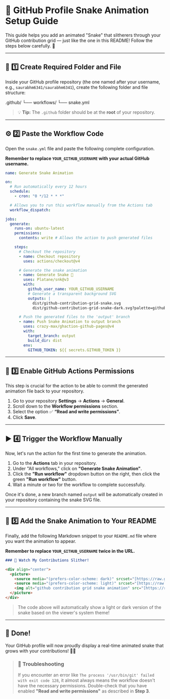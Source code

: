 # 🐍 GitHub Profile Snake Animation Setup Guide

This guide helps you add an animated "Snake" that slitherers through your GitHub contribution grid — just like the one in this README!
Follow the steps below carefully. 🚀

---

## 📂 1️⃣ Create Required Folder and File

Inside your GitHub profile repository (the one named after your username, e.g., `saurabhm6341/saurabhm6341`), create the following folder and file structure:

.github/
└── workflows/
└── snake.yml


> 💡 **Tip:** The `.github` folder should be at the **root** of your repository.

---

## ⚙️ 2️⃣ Paste the Workflow Code

Open the `snake.yml` file and paste the following complete configuration.

**Remember to replace `YOUR_GITHUB_USERNAME` with your actual GitHub username.**

```yaml
name: Generate Snake Animation

on:
  # Run automatically every 12 hours
  schedule:
    - cron: "0 */12 * * *"

  # Allows you to run this workflow manually from the Actions tab
  workflow_dispatch:

jobs:
  generate:
    runs-on: ubuntu-latest
    permissions:
      contents: write # Allows the action to push generated files

    steps:
      # Checkout the repository
      - name: Checkout repository
        uses: actions/checkout@v4

      # Generate the snake animation
      - name: Generate Snake 🐍
        uses: Platane/snk@v3
        with:
          github_user_name: YOUR_GITHUB_USERNAME
          # Generate a transparent background SVG
          outputs: |
            dist/github-contribution-grid-snake.svg
            dist/github-contribution-grid-snake-dark.svg?palette=github-dark

      # Push the generated files to the 'output' branch
      - name: Push Snake Animation to output branch
        uses: crazy-max/ghaction-github-pages@v4
        with:
          target_branch: output
          build_dir: dist
        env:
          GITHUB_TOKEN: ${{ secrets.GITHUB_TOKEN }}
````

-----

## 🔐 3️⃣ Enable GitHub Actions Permissions

This step is crucial for the action to be able to commit the generated animation file back to your repository.

1.  Go to your repository **Settings** → **Actions** → **General**.
2.  Scroll down to the **Workflow permissions** section.
3.  Select the option ✅ **“Read and write permissions”**.
4.  Click **Save**.

-----

## ▶️ 4️⃣ Trigger the Workflow Manually

Now, let's run the action for the first time to generate the animation.

1.  Go to the **Actions** tab in your repository.
2.  Under "All workflows," click on **"Generate Snake Animation"**.
3.  Click the **"Run workflow"** dropdown button on the right, then click the green **"Run workflow"** button.
4.  Wait a minute or two for the workflow to complete successfully.

Once it's done, a new branch named `output` will be automatically created in your repository containing the snake SVG file.

-----

## 🐍 5️⃣ Add the Snake Animation to Your README

Finally, add the following Markdown snippet to your `README.md` file where you want the animation to appear.

**Remember to replace `YOUR_GITHUB_USERNAME` twice in the URL.**

```markdown
### 🐍 Watch My Contributions Slither!

<div align="center">
  <picture>
    <source media="(prefers-color-scheme: dark)" srcset="[https://raw.githubusercontent.com/YOUR_GITHUB_USERNAME/YOUR_GITHUB_USERNAME/output/github-contribution-grid-snake-dark.svg](https://raw.githubusercontent.com/YOUR_GITHUB_USERNAME/YOUR_GITHUB_USERNAME/output/github-contribution-grid-snake-dark.svg)">
    <source media="(prefers-color-scheme: light)" srcset="[https://raw.githubusercontent.com/YOUR_GITHUB_USERNAME/YOUR_GITHUB_USERNAME/output/github-contribution-grid-snake.svg](https://raw.githubusercontent.com/YOUR_GITHUB_USERNAME/YOUR_GITHUB_USERNAME/output/github-contribution-grid-snake.svg)">
    <img alt="github contribution grid snake animation" src="[https://raw.githubusercontent.com/YOUR_GITHUB_USERNAME/YOUR_GITHUB_USERNAME/output/github-contribution-grid-snake.svg](https://raw.githubusercontent.com/YOUR_GITHUB_USERNAME/YOUR_GITHUB_USERNAME/output/github-contribution-grid-snake.svg)">
  </picture>
</div>
```

> The code above will automatically show a light or dark version of the snake based on the viewer's system theme\!

-----

## 🎉 Done\!

Your GitHub profile will now proudly display a real-time animated snake that grows with your contributions\! 🐍✨

> ### 💬 Troubleshooting
>
> If you encounter an error like `The process '/usr/bin/git' failed with exit code 128`, it almost always means the workflow doesn't have the necessary permissions. Double-check that you have enabled **"Read and write permissions"** as described in **Step 3**.